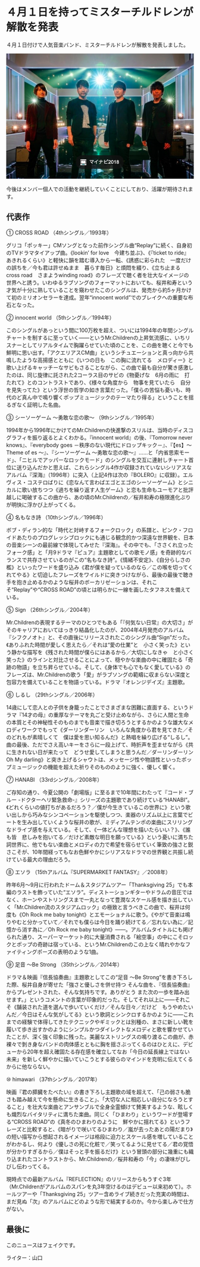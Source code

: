 # ４月１日を持ってミスターチルドレンが解散を発表

４月１日付けで人気音楽バンド、ミスターチルドレンが解散を発表しました。

![メンバー画像](./pic.png)

今後はメンバー個人での活動を継続していくことにしており、活躍が期待されます。

## 代表作

① CROSS ROAD （4thシングル／1993年）

グリコ「ポッキー」CMソングとなった前作シングル曲“Replay”に続く、自身初のTVドラマタイアップ曲。《lookin’ for love　今建ち並ぶ》、《『ticket to ride』　あきれるくらい》と軽快に韻を踏む導入から一転、《誘惑に彩られた　一度だけの誤ちを／今も君は許せぬまま　暮らす毎日》と煩悶を綴り、《立ち止まるcross road　さまようwinding road》のフレーズで聴く者を壮大なイメージの世界へと誘う。いわゆるラブソングのフォーマットにおいても、桜井和寿という才気が十分に熟していることを窺わせたこのシングルは、発売から約5ヶ月かけて初のミリオンセラーを達成。翌年“innocent world”でのブレイクへの重要な布石となった。

② innocent world （5thシングル／1994年）

このシングルがあっという間に100万枚を超え、ついには1994年の年間シングルチャートを制するに至っていく――というMr.Childrenの上昇気流感に、いちリスナーとしてリアルタイムで胸躍らせていた頃のことを、この曲を聴くと今でも鮮明に思い出す。「アクエリアスCM曲」というシチュエーションと真っ向から共鳴したような高揚感とともに《いつの日も　この胸に流れてる　メロディー》と歌い上げるキャッチーなサビもさることながら、この曲で最も自分が驚き感激したのは、同じ旋律に託された2コーラス目のサビの《物憂げな　6月の雨に　打たれて》とのコントラストであり、《様々な角度から　物事を見ていたら　自分を見失ってた》という浮世の哲学の如き言葉だった。「僕らの苦悩も憂いも、時代のど真ん中で鳴り響くポップミュージックのテーマたり得る」ということを揺るぎなく証明した名曲。

③ シーソーゲーム 〜勇敢な恋の歌〜 （9thシングル／1995年）

1994年から1996年にかけてのMr.Childrenの快進撃のスリルは、当時のディスコグラフィを振り返るとよくわかる。『innocent world』の後、『Tomorrow never knows』、『everybody goes －秩序のない現代にドロップキック－』、『【es】～ Theme of es ～』、『シーソーゲーム 〜勇敢な恋の歌〜』……と「内省思索モード」、「ニヒルでアッパーなロックモード」のシングルを交互に連射しチャート首位に送り込んだかと思えば、これらシングル4作が収録されていないシリアスなアルバム『深海』（1996年）に突入（上記4作は次の『BOLERO』に収録）。エルヴィス・コステロばりに《恋なんて言わばエゴとエゴのシーソーゲーム》とシニカルに歌い放ちつつ《過ちを繰り返す人生ゲーム》と恋も生命もユーモアと批評越しに喝破するこの曲から、あの頃のMr.Childrenの／桜井和寿の極限進化ぶりが明快に浮かび上がってくる。

④ 名もなき詩 （10thシングル／1996年）

ボブ・ディラン的な「時代と対峙するフォークロック」の系譜と、ピンク・フロイドあたりのプログレッシブロックにも通じる観念的かつ深遠な世界観を、日本の音楽シーンの最前線で体現してみせた『深海』。その中でも、「ささくれ立ったフォーク感」と「月9ドラマ『ピュア』主題歌としての歌モノ感」を奇跡的なバランスで共存させているのがこの“名もなき詩”。《情緒不安定》、《自分らしさの檻》といったワードを盛り込み《君が僕を疑っているのなら／この喉を切ってくれてやる》と切迫したフレーズをワイルドに突きつけながら、最後の最後で聴き手を抱き止めるかのような桜井のボーカリゼーションは、それこそ“Replay”や“CROSS ROAD”の頃とは明らかに一線を画したタフネスを備えている。

⑤ Sign （26thシングル／2004年）

Mr.Childrenの表現するテーマのひとつでもある「『何気ない日常』の大切さ」がそのキャリアにおいてはっきり結晶化したのが、2004年4月発売のアルバム『シフクノオト』と、その直後にリリースされたこのシングル曲“Sign”だった。《ありふれた時間が愛しく思えたら／それは“愛の仕業”と　小さく笑った》という静かな描写を《残された時間が僕らにはあるから／大切にしなきゃ　と小さく笑った》のラインと対比させることによって、穏やかな楽曲の中に確固たる「奇跡の物語」を立ち昇らせている。そして、《身体でも心でもなく愛している》のフレーズは、Mr.Childrenの歌う「愛」がラブソングの範疇に収まらない深度と包容力を備えていることを物語っている。ドラマ『オレンジデイズ』主題歌。

⑥ しるし （29thシングル／2006年）

14歳にして恋人との子供を身籠ったことでさまざまな困難に直面する、というドラマ『14才の母』の重厚なテーマを丸ごと受け止めながら、さらに人間と生命の本質とその神秘性そのものまでも音楽で描き切ろうとするかのような雄大なメロディワークでもって《ダーリンダーリン　いろんな角度から君を見てきた／そのどれもが素晴しくて　僕は愛を思い知るんだ》と熱唱を繰り広げる“しるし”。曲の最後、ただでさえ高いキーをさらに一段上げて、時折声を歪ませながら《共に生きれない日が来たって　どうせ愛してしまうと思うんだ／ダーリンダーリン　Oh My darling》と突き上げるシャウトは、メッセージ性や物語性といったポップミュージックの機能を超えた祈りそのもののように強く、優しく響く。

⑦ HANABI （33rdシングル／2008年）

ご存知の通り、今夏公開の「劇場版」に至るまで10年間にわたって『コード・ブルー -ドクターヘリ緊急救命-』シリーズの主題歌であり続けている“HANABI”。《どれくらいの値打ちがあるだろう？／僕が今生きているこの世界に》という歌い出しから巧みなシンコペーションを駆使しつつ、楽器のリズム以上に言葉でビートを生み出していくような桜井の歌が、ミディアムテンポの楽曲にスリリングなドライブ感を与えている。そして、《一体どんな理想を描いたらいい？》、《誰も皆　悲しみを抱いてる／だけど素敵な明日を願っている》という憂いに満ちた詞世界に、他でもない楽曲とメロディの力で希望を宿らせていく筆致の強さと鋭さこそが、10年間経ってもなお色鮮やかにシリアスなドラマの世界観と共振し続けている最大の理由だろう。

⑧ エソラ （15thアルバム『SUPERMARKET FANTASY』／2008年）

昨年6月〜9月に行われたドーム＆スタジアムツアー「Thanksgiving 25」でも本編のラストを飾っていた“エソラ”。ディストーションギターやドラムの音圧ではなく、ホーンやストリングスまで一丸となって豊潤なスケール感を描き出していく「Mr.Children流のスタジアムロック」の極致と言うべきこの曲で、桜井は何度も《Oh Rock me baby tonight》とエモーショナルに歌う。《やがて音楽は鳴りやむと分かっていて／それでも僕らは今日を踊り続けてる／忘れない為に／記憶から消す為に／Oh Rock me baby tonight》――。アルバムタイトルにも掲げられた通り、スーパーマーケット的に大量消費される「絵空事」の中にこそロックとポップの奇跡は宿っている、というMr.Childrenのこの上なく晴れやかなファイティングポーズの表明のような1曲。

⑨ 足音 ～Be Strong （35thシングル／2014年）

ドラマ＆映画『信長協奏曲』主題歌としてこの“足音 ～Be Strong”を書き下ろした際、桜井自身が寄せた「強さと優しさを併せ持つ そんな曲を、『信長協奏曲』からプレゼントされた、そんな気持ちです。ありがとう また次の一歩を踏み出せます。」というコメントの言葉が印象的だった。そしてそれ以上に――それこそ《舗装された道を選んで歩いていくだけ／そんな日々／だけど　もうやめたいんだ／今日はそんな気がしてる》という歌詞とシンクロするかのように――これまでの経験で体得してきたテクニックやギミックとは別種の、まさに新しい靴を履いて歩き出すかのようにシンプルかつダイレクトなメロディと歌を響かせていたことが、深く強く印象に残った。美麗なストリングスの鳴り渡るこの曲が、赤裸々で剝き身なバンドの肉体感とともに胸を揺さぶってくるのはひとえに、デビューから20年を超え確固たる存在感を確立してなお「今日の延長線上ではない未来」を新しく鮮やかに描いていこうとする彼らのマインドを克明に伝えてくるからに他ならない。

⑩ himawari （37thシングル／2017年）

映画『君の膵臓をたべたい』の書き下ろし主題歌の域を超えて、「己の弱さも脆さも踏み越えて今を懸命に生きること」、「大切な人に相応しい自分になろうとすること」を壮大な楽曲とアンサンブルで全身全霊傾けて賛美するような、眩しくも熾烈なバイタリティに満ちた楽曲。同じく「ひまわり」というワードが登場する“CROSS ROAD”の《真冬のひまわりのように　鮮やかに揺れてる》というフレーズと比較すると、《暗がりで咲いてるひまわり／嵐が去ったあとの陽だまり》の短い描写から想起されるイメージは格段に迫力とスケール感を増していることがわかるし、何より《優しさの死に化粧で／笑ってるように見せてる／君の覚悟が分かりすぎるから／僕はそっと手を振るだけ》という冒頭の部分に幾重にも織り込まれたコントラストから、Mr.Childrenの／桜井和寿の「今」の凄味がびしびし伝わってくる。

現時点での最新アルバム『REFLECTION』のリリースからもうすぐ3年（Mr.Childrenがアルバムのスパンを丸3年空けるのはデビュー以来初めて）。ホールツアーや「Thanksgiving 25」ツアー含めライブ続きだった充実の時間は、まだ見ぬ「次」のアルバムにどのような形で結実するのか。今から楽しみで仕方がない。

## 最後に

このニュースはフェイクです。

ライター：山口
